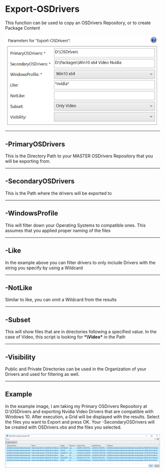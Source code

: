 # Export-OSDrivers

This function can be used to copy an OSDrivers Repository, or to create Package Content

![](/assets/2018-02-18_0-25-03.png)

---

## -PrimaryOSDrivers

This is the Directory Path to your MASTER OSDrivers Repository that you will be exporting from.

---

## -SecondaryOSDrivers

This is the Path where the drivers will be exported to

---

## -WindowsProfile

This will filter down your Operating Systems to compatible ones.  This assumes that you applied proper naming of the files

---

## -Like

In the example above you can filter drivers to only include Drivers with the string you specify by using a Wildcard

---

## -NotLike

Similar to like, you can omit a Wildcard from the results

---

## -Subset

This will show files that are in directories following a specified value.  In the case of Video, this script is looking for **\*\Video\*** in the Path

---

## -Visibility

Public and Private Directories can be used in the Organization of your Drivers and used for filtering as well.

---

## Example

In the example image, I am taking my Primary OSDrivers Repository at D:\OSDrivers and exporting Nvidia Video Drivers that are compatible with Windows 10.  After execution, a Grid will be displayed with the results.  Select the files you want to Export and press OK.  Your -SecondaryOSDrivers will be created with OSDrivers.vbs and the files you selected.

![](/assets/2018-02-17_1-40-38.png)

